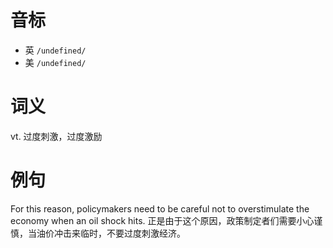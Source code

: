 # 音标

- 英 `/undefined/`
- 美 `/undefined/`

# 词义

vt. 过度刺激，过度激励


# 例句

For this reason, policymakers need to be careful not to overstimulate the economy when an oil shock hits.
正是由于这个原因，政策制定者们需要小心谨慎，当油价冲击来临时，不要过度刺激经济。


